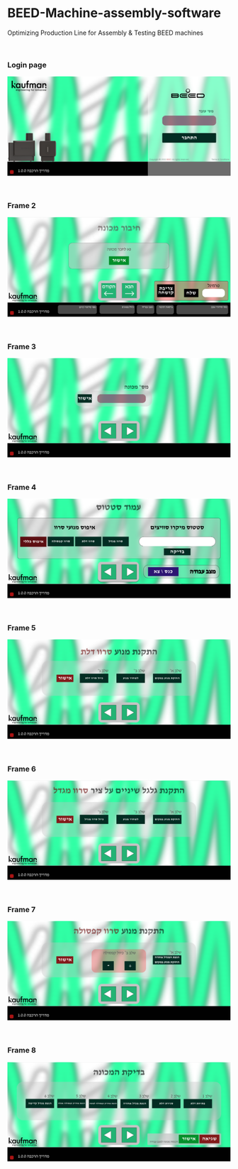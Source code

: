 # BEED-Machine-assembly-software
Optimizing Production Line for Assembly &amp; Testing BEED machines
<p>
<br />
</p>
 
### Login page
![alt text](/githun_images/Frame1.png)

<p>
<br />
</p>

### Frame 2
![alt text](/githun_images/Frame2.PNG)

<p>
<br />
</p>

### Frame 3
![alt text](/githun_images/Frame3.PNG)

<p>
<br />
</p>

### Frame 4
![alt text](/githun_images/Frame4.PNG)

<p>
<br />
</p>

### Frame 5
![alt text](/githun_images/Frame5.PNG)

<p>
<br />
</p>

### Frame 6
![alt text](/githun_images/Frame6.PNG)

<p>
<br />
</p>

### Frame 7
![alt text](/githun_images/Frame7.PNG)

<p>
<br />
</p>

### Frame 8
![alt text](/githun_images/Frame8.PNG)

<p>
<br />
</p>

